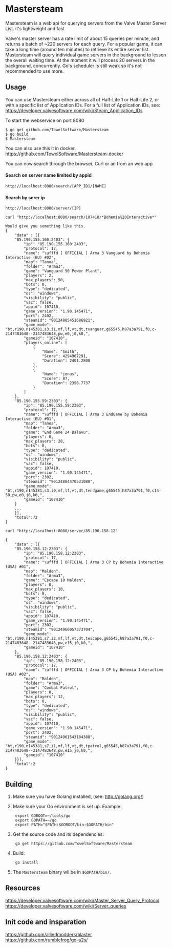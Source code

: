 Mastersteam
=======

Mastersteam is a web api for querying servers from the Valve Master Server List. 
it's lightweight and fast

Valve's master server has a rate limit of about 15 queries per minute, and returns a batch of ~220 servers for each query. For a popular game, it can take a long time (around ten minutes) to retrieve its entire server list. Mastersteam will query individual game servers in the background to lessen the overall waiting time. At the moment it will process 20 servers in the background, concurrently. Go's scheduler is still weak so it's not recommended to use more.

Usage
-----
You can use Mastersteam either across all of Half-Life 1 or Half-Life 2, or with a specific list of Application IDs. For a full list of Application IDs, see: https://developer.valvesoftware.com/wiki/Steam_Application_IDs

To start the webservice on port 8080
```
$ go get github.com/TowelSoftware/Mastersteam
$ go build
$ Mastersteam
```

You can also use this it in docker.
https://github.com/TowelSoftware/Mastersteam-docker

You can now search through the browser, Curl or an from an web app

#### Search on server name limited by appid
`http://localhost:8080/search/[APP_ID]/[NAME]`

#### Search by serer ip
`http://localhost:8080/server/[IP]`

```
curl "http://localhost:8080/search/107410/*Bohemia%20Interactive*"

Would give you something like this.
{
	"data" : [{
	"85.190.155.160:2403": {
		"ip": "85.190.155.160:2403",
		"protocol": 17,
		"name": "\ufffd [ OFFICIAL ] Arma 3 Vanguard by Bohemia Interactive (EU) #02",
		"map": "Tanoa",
		"folder": "Arma3",
		"game": "Vanguard 50 Power Plant",
		"players": 2,
		"max_players": 50,
		"bots": 0,
		"type": "dedicated",
		"os": "windows",
		"visibility": "public",
		"vac": false,
		"appid": 107410,
		"game_version": "1.90.145471",
		"port": 2402,
		"steamid": "90124885451686921",
		"game_mode": "bt,r190,n145381,s3,i1,mf,lf,vt,dt,tvanguar,g65545,h87a3a791,f0,c-2147483648--2147483648,pw,e0,j0,k0,",
		"gameid": "107410",
		"players_online": [
			{
				"Name": "Smith",
				"Score": 4294967291,
				"Duration": 2401.2808
			},
			{
				"Name": "jonas",
				"Score": 87,
				"Duration": 2358.7737
			}
		]
	},
	"85.190.155.59:2303": {
		"ip": "85.190.155.59:2303",
		"protocol": 17,
		"name": "\ufffd [ OFFICIAL ] Arma 3 EndGame by Bohemia Interactive (EU) #01",
		"map": "Tanoa",
		"folder": "Arma3",
		"game": "End Game 24 Balavu",
		"players": 0,
		"max_players": 28,
		"bots": 0,
		"type": "dedicated",
		"os": "windows",
		"visibility": "public",
		"vac": false,
		"appid": 107410,
		"game_version": "1.90.145471",
		"port": 2302,
		"steamid": "90124884470531080",
		"game_mode": "bt,r190,n145381,s3,i0,mf,lf,vt,dt,tendgame,g65545,h87a3a791,f0,c14-50,pw,e0,j0,k0,",
		"gameid": "107410"
	}
	...
	}],
	"total":72
}
```

```
curl "http://localhost:8080/server/85.190.158.12"

{
	"data" : [{
	"85.190.158.12:2303": {
		"ip": "85.190.158.12:2303",
		"protocol": 17,
		"name": "\ufffd [ OFFICIAL ] Arma 3 CP by Bohemia Interactive (USA) #01",
		"map": "Malden",
		"folder": "Arma3",
		"game": "Escape 10 Malden",
		"players": 0,
		"max_players": 10,
		"bots": 0,
		"type": "dedicated",
		"os": "windows",
		"visibility": "public",
		"vac": false,
		"appid": 107410,
		"game_version": "1.90.145471",
		"port": 2302,
		"steamid": "90124960057373704",
		"game_mode": "bt,r190,n145381,s7,i2,mf,lf,vt,dt,tescape,g65545,h87a3a791,f0,c-2147483648--2147483648,pw,e15,j0,k0,",
		"gameid": "107410"
	},
	"85.190.158.12:2403": {
		"ip": "85.190.158.12:2403",
		"protocol": 17,
		"name": "\ufffd [ OFFICIAL ] Arma 3 CP by Bohemia Interactive (USA) #02",
		"map": "Malden",
		"folder": "Arma3",
		"game": "Combat Patrol",
		"players": 0,
		"max_players": 12,
		"bots": 0,
		"type": "dedicated",
		"os": "windows",
		"visibility": "public",
		"vac": false,
		"appid": 107410,
		"game_version": "1.90.145471",
		"port": 2402,
		"steamid": "90124961543184388",
		"game_mode": "bt,r190,n145381,s7,i1,mf,lf,vt,dt,tpatrol,g65545,h87a3a791,f0,c-2147483648--2147483648,pw,e15,j0,k0,",
		"gameid": "107410"
	}}],
	"total":2
}

```

Building
--------

1. Make sure you have Golang installed, (see: http://golang.org/)
2. Make sure your Go environment is set up. Example:

        export GOROOT=~/tools/go
        export GOPATH=~/go
        export PATH="$PATH:$GOROOT/bin:$GOPATH/bin"

3. Get the source code and its dependencies:

        go get https://github.com/TowelSoftware/Mastersteam

4. Build:

        go install

5. The `Mastersteam` binary wll be in `$GOPATH/bin/`.

Resources
---------
https://developer.valvesoftware.com/wiki/Master_Server_Query_Protocol \
https://developer.valvesoftware.com/wiki/Server_queries

Init code and insparation
---------
https://github.com/alliedmodders/blaster \
https://github.com/rumblefrog/go-a2s/
